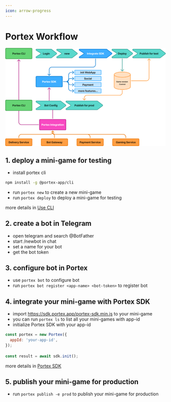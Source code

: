 ```yaml
---
icon: arrow-progress
---
```


# Portex Workflow

![Portex workflow](../assets/workflow.png)

## 1. deploy a mini-game for testing
 * install portex cli
 ```bash
 npm install -g @portex-app/cli
 ```
 * run `portex new` to create a new mini-game
 * run `portex deploy` to deploy a mini-game for testing

 more details in [Use CLI](guides/cli.md)


## 2. create a bot in Telegram
* open telegram and search @BotFather
* start /newbot in chat
* set a name for your bot
* get the bot token

## 3. configure bot in Portex
* use `portex bot` to configure bot
* run `portex bot register <app-name> <bot-token>` to register bot

## 4. integrate your mini-game with Portex SDK

* import https://sdk.portex.app/portex-sdk.min.js to your mini-game
* you can run `portex ls` to list all your mini-games with app-id
* initialize Portex SDK with your app-id

```javascript
const portex = new Portex({
  appId: 'your-app-id',
});

const result = await sdk.init();
```

more details in [Portex SDK](sdk/overview.md)

## 5. publish your mini-game for production
* run `portex publish -e prod` to publish your mini-game for production

